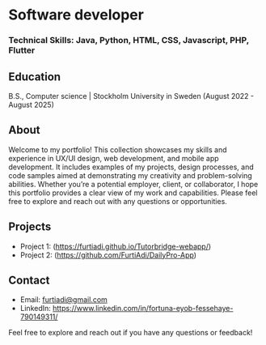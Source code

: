 # Software developer
### Technical Skills: Java, Python, HTML, CSS, Javascript, PHP, Flutter
## Education
B.S., Computer science | Stockholm University in Sweden (August 2022 - August 2025)

## About
Welcome to my portfolio! This collection showcases my skills and experience in UX/UI design, web development, and mobile app development. It includes examples of my projects, design processes, and code samples aimed at demonstrating my creativity and problem-solving abilities. Whether you’re a potential employer, client, or collaborator, I hope this portfolio provides a clear view of my work and capabilities. Please feel free to explore and reach out with any questions or opportunities.

## Projects
- Project 1:  (https://furtiadi.github.io/Tutorbridge-webapp/)
- Project 2: (https://github.com/FurtiAdi/DailyPro-App)

## Contact
- Email: furtiadi@gmail.com
- LinkedIn: https://www.linkedin.com/in/fortuna-eyob-fessehaye-790149311/

Feel free to explore and reach out if you have any questions or feedback!
